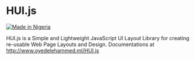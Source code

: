 # HUI.js

[![Made in Nigeria](https://img.shields.io/badge/made%20in-nigeria-008751.svg?style=flat-square)](https://github.com/acekyd/made-in-nigeria)

HUI.js is a Simple and Lightweight JavaScript UI Layout Library for creating re-usable Web Page Layouts and Design. Documentations at http://www.oyedelehammed.ml/HUI.js
